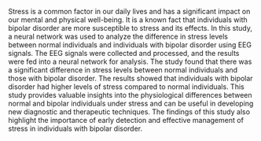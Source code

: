 Stress is a common factor in our daily lives and has a significant impact on our mental and physical well-being. 
It is a known fact that individuals with bipolar disorder are more susceptible to stress and its effects. In this study, a 
neural network was used to analyze the difference in stress levels between normal individuals and individuals with 
bipolar disorder using EEG signals. The EEG signals were collected and processed, and the results were fed into a 
neural network for analysis. The study found that there was a significant difference in stress levels between normal 
individuals and those with bipolar disorder. The results showed that individuals with bipolar disorder had higher 
levels of stress compared to normal individuals. This study provides valuable insights into the physiological 
differences between normal and bipolar individuals under stress and can be useful in developing new diagnostic and 
therapeutic techniques. The findings of this study also highlight the importance of early detection and effective 
management of stress in individuals with bipolar disorder.
